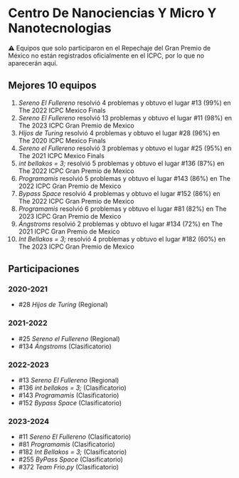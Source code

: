 # Centro De Nanociencias Y Micro Y Nanotecnologias

:warning: Equipos que solo participaron en el Repechaje del Gran Premio de México no están registrados oficialmente en el ICPC, por lo que no aparecerán aquí.

## Mejores 10 equipos

1. _Sereno El Fullereno_ resolvió 4 problemas y obtuvo el lugar #13 (99%) en The 2022 ICPC Mexico Finals
1. _Sereno El Fullereno_ resolvió 13 problemas y obtuvo el lugar #11 (98%) en The 2023 ICPC Gran Premio de Mexico
1. _Hijos de Turing_ resolvió 4 problemas y obtuvo el lugar #28 (96%) en The 2020 ICPC Mexico Finals
1. _Sereno el Fullereno_ resolvió 3 problemas y obtuvo el lugar #25 (95%) en The 2021 ICPC Mexico Finals
1. _int bellakos = 3;_ resolvió 5 problemas y obtuvo el lugar #136 (87%) en The 2022 ICPC Gran Premio de Mexico
1. _Programamis_ resolvió 5 problemas y obtuvo el lugar #143 (86%) en The 2022 ICPC Gran Premio de Mexico
1. _Bypass Space_ resolvió 4 problemas y obtuvo el lugar #152 (86%) en The 2022 ICPC Gran Premio de Mexico
1. _Programamis_ resolvió 6 problemas y obtuvo el lugar #81 (82%) en The 2023 ICPC Gran Premio de Mexico
1. _Ángstroms_ resolvió 2 problemas y obtuvo el lugar #134 (72%) en The 2021 ICPC Gran Premio de Mexico
1. _Int Bellakos = 3;_ resolvió 4 problemas y obtuvo el lugar #182 (60%) en The 2023 ICPC Gran Premio de Mexico

## Participaciones

### 2020-2021

- #28 _Hijos de Turing_ (Regional)

### 2021-2022

- #25 _Sereno el Fullereno_ (Regional)
- #134 _Ángstroms_ (Clasificatorio)

### 2022-2023

- #13 _Sereno El Fullereno_ (Regional)
- #136 _int bellakos = 3;_ (Clasificatorio)
- #143 _Programamis_ (Clasificatorio)
- #152 _Bypass Space_ (Clasificatorio)

### 2023-2024

- #11 _Sereno El Fullereno_ (Clasificatorio)
- #81 _Programamis_ (Clasificatorio)
- #182 _Int Bellakos = 3;_ (Clasificatorio)
- #255 _ByPass Space_ (Clasificatorio)
- #372 _Team Frio.py_ (Clasificatorio)




